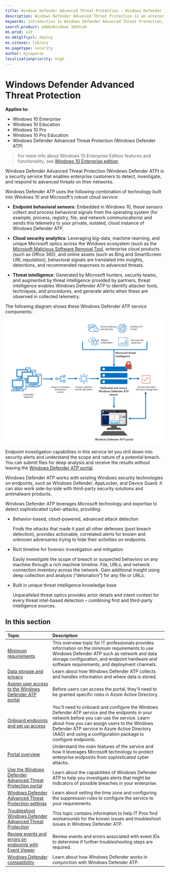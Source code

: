 ```yaml
---
title: Windows Defender Advanced Threat Protection - Windows Defender
description: Windows Defender Advanced Threat Protection is an enterprise security service that helps detect and respond to possible cybersecurity threats related to advanced persistent threats.
keywords: introduction to Windows Defender Advanced Threat Protection, introduction to Windows Defender ATP, cybersecurity, advanced persistent threat, enterprise security, endpoint behavioral sensor, cloud security, analytics, threat intelligence
search.product: eADQiWindows 10XVcnh
ms.prod: w10
ms.mktglfcycl: deploy
ms.sitesec: library
ms.pagetype: security
author: mjcaparas
localizationpriority: high
---
```


# Windows Defender Advanced Threat Protection

**Applies to:**

- Windows 10 Enterprise
- Windows 10 Education
- Windows 10 Pro
- Windows 10 Pro Education
- Windows Defender Advanced Threat Protection (Windows Defender ATP)

>For more info about Windows 10 Enterprise Edition features and functionality, see [Windows 10 Enterprise edition](https://www.microsoft.com/WindowsForBusiness/buy).

Windows Defender Advanced Threat Protection (Windows Defender ATP) is a security service that enables enterprise customers to detect, investigate, and respond to advanced threats on their networks.

Windows Defender ATP uses the following combination of technology built into Windows 10 and Microsoft's robust cloud service:

-   **Endpoint behavioral sensors**: Embedded in Windows 10, these sensors
    collect and process behavioral signals from the operating system
    (for example, process, registry, file, and network communications)
    and sends this telemetry to your private, isolated, cloud instance of Windows Defender ATP.


-   **Cloud security analytics**: Leveraging big-data, machine-learning, and
    unique Microsoft optics across the Windows ecosystem (such as the
    [Microsoft Malicious Software Removal Tool](https://www.microsoft.com/en-au/download/malicious-software-removal-tool-details.aspx),
    enterprise cloud products (such as Office 365), and online assets
    (such as Bing and SmartScreen URL reputation), behavioral signals
    are translated into insights, detections, and recommended responses
    to advanced threats.

-   **Threat intelligence**: Generated by Microsoft hunters, security teams,
    and augmented by threat intelligence provided by partners, threat
    intelligence enables Windows Defender ATP to identify attacker
    tools, techniques, and procedures, and generate alerts when these
    are observed in collected telemetry.

The following diagram shows these Windows Defender ATP service
components:

![Windows Defender ATP service components](images/components.png)

Endpoint investigation capabilities in this service let you drill down
into security alerts and understand the scope and nature of a potential
breach. You can submit files for deep analysis and receive the results
without leaving the [Windows Defender ATP portal](https://securitycenter.windows.com).

Windows Defender ATP works with existing Windows security technologies
on endpoints, such as Windows Defender, AppLocker, and Device Guard. It
can also work side-by-side with third-party security solutions and
antimalware products.

Windows Defender ATP leverages Microsoft technology and expertise to
detect sophisticated cyber-attacks, providing:

- Behavior-based, cloud-powered, advanced attack detection

    Finds the attacks that made it past all other defenses (post breach detection), provides actionable, correlated alerts for known and unknown adversaries trying to hide their activities on endpoints.

- Rich timeline for forensic investigation and mitigation

    Easily investigate the scope of breach or suspected behaviors on any machine through a rich machine timeline. File, URLs, and network connection inventory across the network. Gain additional insight using deep collection and analysis (“detonation”) for any file or URLs.

- Built in unique threat intelligence knowledge base

    Unparalleled threat optics provides actor details and intent context for every threat intel-based detection – combining first and third-party intelligence sources.

## In this section

Topic | Description
:---|:---
[Minimum requirements](minimum-requirements-windows-defender-advanced-threat-protection.md) | This overview topic for IT professionals provides information on the minimum requirements to use Windows Defender ATP such as network and data storage configuration, and endpoint hardware and software requirements, and deployment channels.
[Data storage and privacy](data-storage-privacy-windows-defender-advanced-threat-protection.md)| Learn about how Windows Defender ATP collects and handles information and where data is stored.
[Assign user access to the Windows Defender ATP portal](assign-portal-access-windows-defender-advanced-threat-protection.md)| Before users can access the portal, they'll need to be granted specific roles in Azure Active Directory.
[Onboard endpoints and set up access](onboard-configure-windows-defender-advanced-threat-protection.md) | You'll need to onboard and configure the Windows Defender ATP service and the endpoints in your network before you can use the service. Learn about how you can assign users to the Windows Defender ATP service in Azure Active Directory (AAD) and using a configuration package to configure endpoints.
[Portal overview](portal-overview-windows-defender-advanced-threat-protection.md) | Understand the main features of the service and how it leverages Microsoft technology to protect enterprise endpoints from sophisticated cyber attacks.
[Use the Windows Defender Advanced Threat Protection portal](use-windows-defender-advanced-threat-protection.md) | Learn about the capabilities of Windows Defender ATP to help you investigate alerts that might be indicators of possible breaches in your enterprise.
[Windows Defender Advanced Threat Protection settings](settings-windows-defender-advanced-threat-protection.md) | Learn about setting the time zone and configuring the suppression rules to configure the service to your requirements.  
[Troubleshoot Windows Defender Advanced Threat Protection](troubleshoot-windows-defender-advanced-threat-protection.md) | This topic contains information to help IT Pros find workarounds for the known issues and troubleshoot issues in Windows Defender ATP.
[Review events and errors on endpoints with Event Viewer](event-error-codes-windows-defender-advanced-threat-protection.md)| Review events and errors associated with event IDs to determine if further troubleshooting steps are required.
[Windows Defender compatibility](defender-compatibility-windows-defender-advanced-threat-protection.md) | Learn about how Windows Defender works in conjunction with Windows Defender ATP.
